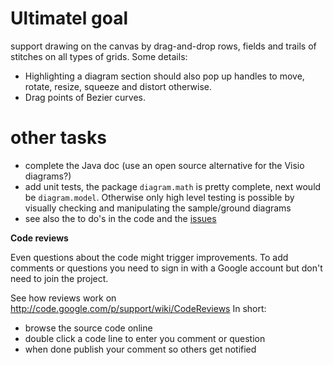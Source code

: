 # Ultimatel goal #
support drawing on the canvas by drag-and-drop rows, fields and trails of stitches on all types of grids. Some details:
  * Highlighting a diagram section should also pop up handles to move, rotate, resize, squeeze and distort otherwise.
  * Drag points of Bezier curves.

# other tasks #
  * complete the Java doc (use an open source alternative for the Visio diagrams?)
  * add unit tests, the package `diagram.math` is pretty complete, next would be `diagram.model`. Otherwise only high level testing is possible by visually checking and manipulating the sample/ground diagrams
  * see also the to do's in the code and the [issues](http://code.google.com/p/bobbinwork/issues/list)

**Code reviews**

Even questions about the code might trigger improvements. To add comments or questions you need to sign in with a Google account but don't need to join the project.

See how reviews work on http://code.google.com/p/support/wiki/CodeReviews In short:
  * browse the source code online
  * double click a code line to enter you comment or question
  * when done publish your comment so others get notified